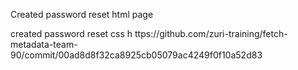 Created password reset html page 

created password reset css h
ttps://github.com/zuri-training/fetch-metadata-team-90/commit/00ad8d8f32ca8925cb05079ac4249f0f10a52d83
